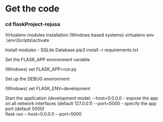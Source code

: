 <h1>Get the code </h1>
<h3> cd flaskProject-rejusa</h3>

Virtualenv modules installation (Windows based systems)
virtualenv env
.\env\Scripts\activate

Install modules - SQLite Database
pip3 install -r requirements.txt

Set the FLASK_APP environment variable

(Windows) set FLASK_APP=run.py


Set up the DEBUG environment

(Windows) set FLASK_ENV=development

Start the application (development mode)
 --host=0.0.0.0 - expose the app on all network interfaces (default 127.0.0.1)
--port=5000    - specify the app port (default 5000)  
flask run --host=0.0.0.0 --port=5000
